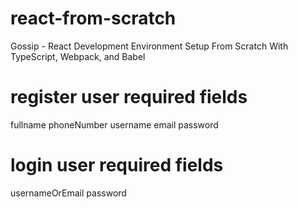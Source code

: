# react-from-scratch

Gossip - React Development Environment Setup From Scratch With TypeScript, Webpack, and Babel

# register user required fields

fullname
phoneNumber
username
email
password

# login user required fields

usernameOrEmail
password
